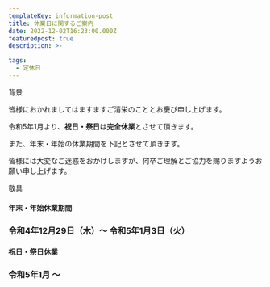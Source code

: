 ```yaml
---
templateKey: information-post
title: 休業日に関するご案内
date: 2022-12-02T16:23:00.000Z
featuredpost: true
description: >-

tags:
  - 定休日
---
```


背景

皆様におかれましてはますますご清栄のこととお慶び申し上げます。

令和5年1月より、**祝日・祭日**は**完全休業**とさせて頂きます。

また、年末・年始の休業期間を下記とさせて頂きます。

皆様には大変なご迷惑をおかけしますが、何卒ご理解とご協力を賜りますようお願い申し上げます。

敬具

#### 年末・年始休業期間

### 令和4年12月29日（木）～ 令和5年1月3日（火）

#### 祝日・祭日休業

### 令和5年1月 ～
